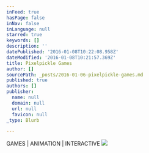 ```yaml
---
inFeed: true
hasPage: false
inNav: false
inLanguage: null
starred: true
keywords: []
description: ''
datePublished: '2016-01-08T10:22:08.958Z'
dateModified: '2016-01-08T10:21:57.369Z'
title: Pixelpickle Games
author: []
sourcePath: _posts/2016-01-06-pixelpickle-games.md
published: true
authors: []
publisher:
  name: null
  domain: null
  url: null
  favicon: null
_type: Blurb

---
```

GAMES | ANIMATION | INTERACTIVE
![](https://the-grid-user-content.s3-us-west-2.amazonaws.com/94e16834-d8ff-4609-aeb5-9460a8a1413c.png)